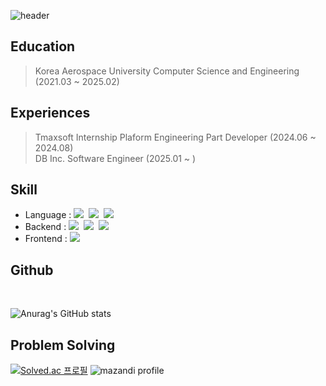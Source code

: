 

![header](https://capsule-render.vercel.app/api?type=waving&color=gradient&height=250&section=header&text=Welcome%20to%20Woohyun%20GitHub&fontSize=50)


## Education
> Korea Aerospace University Computer Science and Engineering (2021.03 ~ 2025.02) <br>

## Experiences
> Tmaxsoft Internship Plaform Engineering Part Developer (2024.06 ~ 2024.08) <br>
> DB Inc. Software Engineer (2025.01 ~ )

## Skill

<ul>
    <li>Language :   
        <img src="https://img.shields.io/badge/Java-007396?style=flat-square&logo=Java&logoColor=white"/></a>&nbsp 
        <img src="https://img.shields.io/badge/kotlin-7F52FF?style=flat-square&logo=kotlin&logoColor=white"/></a>&nbsp 
        <img src="https://img.shields.io/badge/Javascript-ffb13b?style=flat-square&logo=javascript&logoColor=white"/></a>
  </li>
  <li> Backend : 
        <img src="https://img.shields.io/badge/SpringBoot-6DB33F?style=flat-square&logo=Spring&logoColor=white"/></a>&nbsp
        <img src="https://img.shields.io/badge/MySQL-2E538A?style=flat-square&logo=MySQL&logoColor=white"/></a>&nbsp
        <img src="https://img.shields.io/badge/mariadb-003545?style=flat-square&logo=mariadb&logoColor=white"/></a>&nbsp
  </li>
  <li> Frontend : 
          <img src="https://img.shields.io/badge/react-61DAFB?style=flat-square&logo=react&logoColor=white"/></a>&nbsp
          
  </li>

        
  </li>
</ul>

## Github
<br>




![Anurag's GitHub stats](https://github-readme-stats.vercel.app/api?username=wooandrich&show_icons=true&theme=radical)



## Problem Solving

[![Solved.ac
프로필](http://mazassumnida.wtf/api/v2/generate_badge?boj=brard111)](https://solved.ac/brard111)
![mazandi profile](http://mazandi.herokuapp.com/api?handle=brard111&theme=dark)




